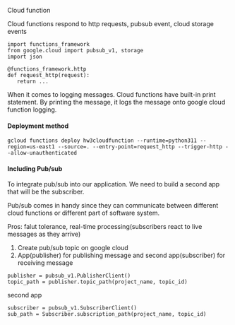 Cloud function

Cloud functions respond to http requests, pubsub event, cloud storage events

```
import functions_framework
from google.cloud import pubsub_v1, storage
import json

@functions_framework.http
def request_http(request):
   return ...
```

When it comes to logging messages. Cloud functions have built-in print statement.
By printing the message, it logs the message onto google cloud function logging.


#### Deployment method

```
gcloud functions deploy hw3cloudfunction --runtime=python311 --region=us-east1 --source=. --entry-point=request_http --trigger-http --allow-unauthenticated
```

#### Including Pub/sub
To integrate pub/sub into our application. We need to build a second app that will be the subscriber.

Pub/sub comes in handy since they can communicate between different cloud functions or different part of software system.

Pros: falut tolerance, real-time processing(subscribers react to live messages as they arrive)

1. Create pub/sub topic on google cloud
2. App(publisher) for publishing message and second app(subscriber) for receiving message

```
publisher = pubsub_v1.PublisherClient()
topic_path = publisher.topic_path(project_name, topic_id)
```

second app

```
subscriber = pubsub_v1.SubscriberClient()
sub_path = Subscriber.subscription_path(project_name, topic_id)
```




